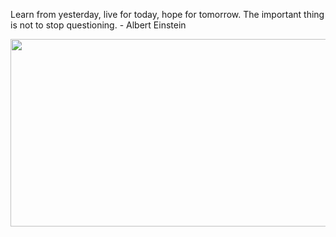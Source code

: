 <div>
  <div>
    <p>
    Learn from yesterday, live for today, hope for tomorrow. The important thing is not to stop questioning. - Albert Einstein
    </p>
  </div>
  <div align="center">
    <img
      src="https://media.giphy.com/media/dWesBcTLavkZuG35MI/giphy.gif"
      width="600"
      height="300"
    />
  </div>
  </div>
